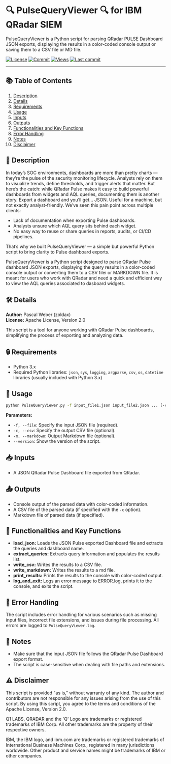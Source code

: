 # 🔍 PulseQueryViewer 🔍 for IBM QRadar SIEM

PulseQueryViewer is a Python script for parsing QRadar PULSE Dashboard JSON exports, displaying the results in a color-coded console output or saving them to a CSV file or MD file.

[![License](https://img.shields.io/github/license/zoldax/PulseQueryViewer?color=44CC11)](LICENSE)  [![Commit](https://img.shields.io/github/commit-activity/t/zoldax/PulseQueryViewer)](https://github.com/zoldax/PulseQueryViewer/commits/)  [![Views](https://hits.sh/github.com/zoldax/PulseQueryViewer.svg)](https://hits.sh/github.com/zoldax/PulseQueryViewer/) [![Last commit](https://img.shields.io/github/last-commit/zoldax/PulseQueryViewer/main)](https://github.com/zoldax/PulseQueryViewer/commits/main)

---

## 📚 Table of Contents
1. [Description](#description)
2. [Details](#details)
3. [Requirements](#requirements)
4. [Usage](#usage)
5. [Inputs](#inputs)
6. [Outputs](#outputs)
7. [Functionalities and Key Functions](#functionalities-and-key-functions)
8. [Error Handling](#error-handling)
9. [Notes](#notes)
10. [Disclaimer](#disclaimer)

## 📝 Description
In today’s SOC environments, dashboards are more than pretty charts — they’re the pulse of the security monitoring lifecycle. Analysts rely on them to visualize trends, define thresholds, and trigger alerts that matter.
But here’s the catch: while QRadar Pulse makes it easy to build powerful dashboards from widgets and AQL queries, documenting them is another story. Export a dashboard and you’ll get… JSON. Useful for a machine, but not exactly analyst-friendly.
We’ve seen this pain point across multiple clients:
- Lack of documentation when exporting Pulse dashboards.
- Analysts unsure which AQL query sits behind each widget.
- No easy way to reuse or share queries in reports, audits, or CI/CD pipelines.

That’s why we built PulseQueryViewer — a simple but powerful Python script to bring clarity to Pulse dashboard exports.

PulseQueryViewer is a Python script designed to parse QRadar Pulse dashboard JSON exports, displaying the query results in a color-coded console output or converting them to a CSV filei or MARKDOWN file. It is meant for users who work with QRadar and need a quick and efficient way to view the AQL queries associated to dasboard widgets.


## 🛠 Details
**Author:** Pascal Weber (zoldax)  
**License:** Apache License, Version 2.0

This script is a tool for anyone working with QRadar Pulse dashboards, simplifying the process of exporting and analyzing data.

## 🔒 Requirements
- Python 3.x
- Required Python libraries: `json`, `sys`, `logging`, `argparse`, `csv`, `os`, `datetime` libraries (usually included with Python 3.x)

## 🚀 Usage
```bash
python PulseQueryViewer.py -f input_file1.json input_file2.json ... [-c output_file.csv] [-m output_file.md]
```

**Parameters:**
- `-f, --file`: Specify the input JSON file (required).
- `-c, --csv`: Specify the output CSV file (optional).
- `-m, --markdown`: Output Markdown file (optional).
- `--version`: Show the version of the script.


## 📥 Inputs
- A JSON QRadar Pulse Dashboard file exported from QRadar.

## 📤 Outputs
- Console output of the parsed data with color-coded information.
- A CSV file of the parsed data (if specified with the `-c` option).
- Markdown file of parsed data (if specified).

## 🎯 Functionalities and Key Functions
- **load_json:** Loads the JSON Pulse exported Dashboard file and extracts the queries and dashboard name.
- **extract_queries:** Extracts query information and populates the results list.
- **write_csv:** Writes the results to a CSV file.
- **write_markdown:** Writes the results to a md file.
- **print_results:** Prints the results to the console with color-coded output.
- **log_and_exit:** Logs an error message to ERROR.log, prints it to the console, and exits the script.

## 🚫 Error Handling
The script includes error handling for various scenarios such as missing input files, incorrect file extensions, and issues during file processing. All errors are logged to `PulseQueryViewer.log`.

## 📝 Notes
- Make sure that the input JSON file follows the QRadar Pulse Dashboard export format.
- The script is case-sensitive when dealing with file paths and extensions.

## ⚠️ Disclaimer
This script is provided "as is," without warranty of any kind. The author and contributors are not responsible for any issues arising from the use of this script. By using this script, you agree to the terms and conditions of the Apache License, Version 2.0.

Q1 LABS, QRADAR and the 'Q' Logo are trademarks or registered trademarks of IBM Corp. All other trademarks are the property of their respective owners.

IBM, the IBM logo, and ibm.com are trademarks or registered trademarks of International Business Machines Corp., registered in many jurisdictions worldwide. Other product and service names might be trademarks of IBM or other companies.
